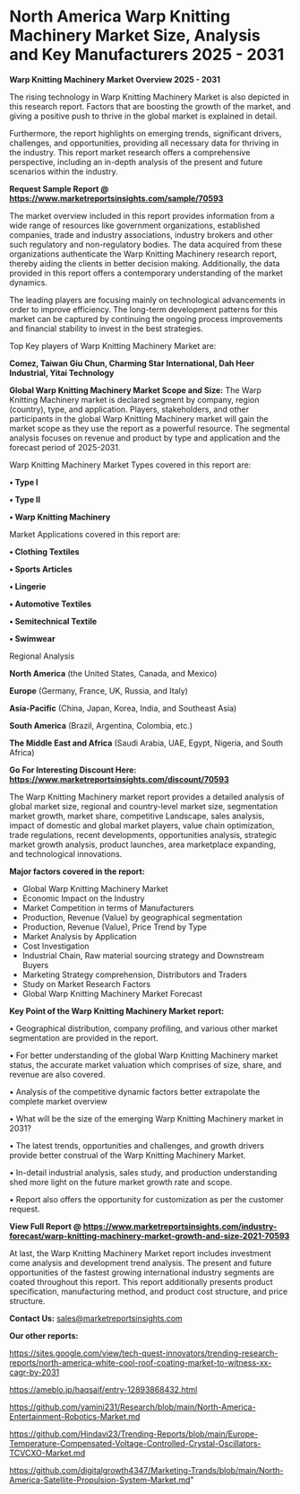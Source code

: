 # North America Warp Knitting Machinery Market Size, Analysis and Key Manufacturers 2025 - 2031

<Strong> Warp Knitting Machinery Market Overview 2025 - 2031</strong>

The rising technology in Warp Knitting Machinery Market is also depicted in this research report. Factors that are boosting the growth of the market, and giving a positive push to thrive in the global market is explained in detail.

Furthermore, the report highlights on emerging trends, significant drivers, challenges, and opportunities, providing all necessary data for thriving in the industry. This report market research offers a comprehensive perspective, including an in-depth analysis of the present and future scenarios within the industry.

<strong>Request Sample Report @ <a href=https://www.marketreportsinsights.com/sample/70593>https://www.marketreportsinsights.com/sample/70593</a></strong>

The market overview included in this report provides information from a wide range of resources like government organizations, established companies, trade and industry associations, industry brokers and other such regulatory and non-regulatory bodies. The data acquired from these organizations authenticate the Warp Knitting Machinery research report, thereby aiding the clients in better decision making. Additionally, the data provided in this report offers a contemporary understanding of the market dynamics.

The leading players are focusing mainly on technological advancements in order to improve efficiency. The long-term development patterns for this market can be captured by continuing the ongoing process improvements and financial stability to invest in the best strategies.

Top Key players of Warp Knitting Machinery Market are:

<strong>Comez, Taiwan Giu Chun, Charming Star International, Dah Heer Industrial, Yitai Technology</strong>

<strong><b>Global Warp Knitting Machinery Market Scope and Size:</b></strong>
The Warp Knitting Machinery market is declared segment by company, region (country), type, and application. Players, stakeholders, and other participants in the global Warp Knitting Machinery market will gain the market scope as they use the report as a powerful resource. The segmental analysis focuses on revenue and product by type and application and the forecast period of 2025-2031.

Warp Knitting Machinery Market Types covered in this report are:

<strong>• Type I

• Type II

• Warp Knitting Machinery</strong>

Market Applications covered in this report are:

<strong>• Clothing Textiles

• Sports Articles

• Lingerie

• Automotive Textiles

• Semitechnical Textile

• Swimwear</strong> 

Regional Analysis

<strong>North America</strong> (the United States, Canada, and Mexico)

<strong>Europe</strong> (Germany, France, UK, Russia, and Italy)

<strong>Asia-Pacific</strong> (China, Japan, Korea, India, and Southeast Asia)

<strong>South America</strong> (Brazil, Argentina, Colombia, etc.)

<strong>The Middle East and Africa</strong> (Saudi Arabia, UAE, Egypt, Nigeria, and South Africa)

<strong>Go For Interesting Discount Here: <a href=https://www.marketreportsinsights.com/discount/70593>https://www.marketreportsinsights.com/discount/70593</a></strong>

The Warp Knitting Machinery market report provides a detailed analysis of global market size, regional and country-level market size, segmentation market growth, market share, competitive Landscape, sales analysis, impact of domestic and global market players, value chain optimization, trade regulations, recent developments, opportunities analysis, strategic market growth analysis, product launches, area marketplace expanding, and technological innovations.

<strong><b>Major factors covered in the report:</b></strong>
<ul>
  <li>Global Warp Knitting Machinery Market </li>
  <li>Economic Impact on the Industry</li>
  <li>Market Competition in terms of Manufacturers</li>
  <li>Production, Revenue (Value) by geographical segmentation</li>
  <li>Production, Revenue (Value), Price Trend by Type</li>
  <li>Market Analysis by Application</li>
  <li>Cost Investigation</li>
  <li>Industrial Chain, Raw material sourcing strategy and Downstream Buyers</li>
  <li>Marketing Strategy comprehension, Distributors and Traders</li>
  <li>Study on Market Research Factors</li>
  <li>Global Warp Knitting Machinery Market Forecast</li>
</ul>

<strong><b>Key Point of the Warp Knitting Machinery Market report:</b></strong>

• Geographical distribution, company profiling, and various other market segmentation are provided in the report.

• For better understanding of the global Warp Knitting Machinery market status, the accurate market valuation which comprises of size, share, and revenue are also covered.

• Analysis of the competitive dynamic factors better extrapolate the complete market overview

• What will be the size of the emerging Warp Knitting Machinery market in 2031?

• The latest trends, opportunities and challenges, and growth drivers provide better construal of the Warp Knitting Machinery Market.

• In-detail industrial analysis, sales study, and production understanding shed more light on the future market growth rate and scope.

• Report also offers the opportunity for customization as per the customer request.

<strong><b>View Full Report @ <a href=https://www.marketreportsinsights.com/industry-forecast/warp-knitting-machinery-market-growth-and-size-2021-70593>https://www.marketreportsinsights.com/industry-forecast/warp-knitting-machinery-market-growth-and-size-2021-70593</a></b></strong>


At last, the Warp Knitting Machinery Market report includes investment come analysis and development trend analysis. The present and future opportunities of the fastest growing international industry segments are coated throughout this report. This report additionally presents product specification, manufacturing method, and product cost structure, and price structure.

<strong>Contact Us:</strong>
sales@marketreportsinsights.com

<strong>Our other reports:</strong>

<a href=https://sites.google.com/view/tech-quest-innovators/trending-research-reports/north-america-white-cool-roof-coating-market-to-witness-xx-cagr-by-2031>https://sites.google.com/view/tech-quest-innovators/trending-research-reports/north-america-white-cool-roof-coating-market-to-witness-xx-cagr-by-2031</a>

<a href=https://ameblo.jp/haqsaif/entry-12893868432.html>https://ameblo.jp/haqsaif/entry-12893868432.html</a>

<a href=https://github.com/yamini231/Research/blob/main/North-America-Entertainment-Robotics-Market.md>https://github.com/yamini231/Research/blob/main/North-America-Entertainment-Robotics-Market.md</a>

<a href=https://github.com/Hindavi23/Trending-Reports/blob/main/Europe-Temperature-Compensated-Voltage-Controlled-Crystal-Oscillators-TCVCXO-Market.md>https://github.com/Hindavi23/Trending-Reports/blob/main/Europe-Temperature-Compensated-Voltage-Controlled-Crystal-Oscillators-TCVCXO-Market.md</a>

<a href=https://github.com/digitalgrowth4347/Marketing-Trands/blob/main/North-America-Satellite-Propulsion-System-Market.md>https://github.com/digitalgrowth4347/Marketing-Trands/blob/main/North-America-Satellite-Propulsion-System-Market.md</a>"
